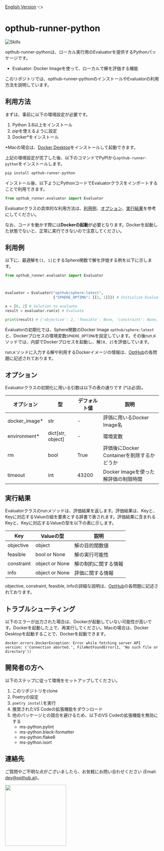 [English Version](README.md) 👈
# opthub-runner-python

![Skills](https://skillicons.dev/icons?i=py,graphql,vscode,github)

opthub-runner-pythonは、ローカル実行用のEvaluatorを提供するPythonパッケージです。

- Evaluator: Docker Imageを使って、ローカルで解を評価する機能

このリポジトリでは、opthub-runner-pythonのインストールやEvaluatorの利用方法を説明しています。


## 利用方法

まずは、事前に以下の環境設定が必要です。

1. Python 3.8以上をインストール
2. pipを使えるように設定
3. Docker\*をインストール

\*Macの場合は、[Docker Desktop](https://docs.docker.com/desktop/install/mac-install/)をインストールして起動できます。

上記の環境設定が完了した後、以下のコマンドでPyPIから`opthub-runner-python`をインストールします。
```bash
pip install opthub-runner-python
```

インストール後、以下ようにPythonコードでEvaluatorクラスをインポートすることで利用できます。

```python
from opthub_runner.evaluator import Evaluator
```

Evaluatorクラスの具体的な利用方法は、[利用例](#usage)、[オプション](#option)、[実行結果](#result)を参考にしてください。

なお、コードを動かす際には**Dockerの起動**が必要となります。Dockerを起動した状態でないと、正常に実行できないので注意してください。


## 利用例 <span id="usage"></span>
以下に、最適解を`[1, 1]`とするSphere関数で解を評価する例を以下に示します。

```python
from opthub_runner.evaluator import Evaluator



evaluator = Evaluator("opthub/sphere:latest",
                      {"SPHERE_OPTIMA": [[1, 1]]}) # Initialize Evaluator

x = [0, 2] # Solution to evaluate
result = evaluator.run(x) # Evaluate

print(result) # {'objective': 2, 'feasible': None, 'constraint': None, 'info': None}
```

Evaluatorの初期化では、Sphere関数のDocker Image `opthub/sphere:latest`と、Dockerプロセスの環境変数`SPHERE_OPTIMA`を設定しています。その後runメソッドでは、内部でDockerプロセスを起動し、解`[0, 2]`を評価しています。

runメソッドに入力する解や利用するDockerイメージの情報は、[OptHub](https://opthub.ai)の各問題に記述されております。

## オプション <span id="option"></span>
Evaluatorクラスの初期化に用いる引数は以下の表の通りです (*は必須)。

| オプション | 型 | デフォルト値 | 説明 |
|----|----|----|----|
| docker_image* | str| - | 評価に用いるDocker Image名 |
| environment* | dict[str, object] | - | 環境変数 |
| rm | bool | True | 評価後にDocker Containerを削除するかどうか |
|timeout | int | 43200 | Docker Imageを使った解評価の制限時間　|

## 実行結果 <span id="result"></span>
Evaluatorクラスのrunメソッドは、評価結果を返します。評価結果は、Keyと、Keyに対応するValueの組を要素とする辞書で表されます。評価結果に含まれるKeyと、Keyに対応するValueの型を以下の表に示します。

| Key | Valueの型 | 説明 |
|----|----|----|
| objective | object | 解の目的関数値 |
| feasible | bool or None | 解の実行可能性 |
| constraint | object or None | 解の制約に関する情報 |
| info | object or None | 評価に関する情報 |

objective, constraint, feasible, infoの詳細な説明は、[OptHub](https://opthub.ai)の各問題に記述されております。

## トラブルシューティング
以下のエラーが出力された場合は、Dockerが起動していない可能性が高いです。Dockerを起動した上で、再実行してください。Macの場合は、Docker Desktopを起動することで、Dockerを起動できます。
```shell
docker.errors.DockerException: Error while fetching server API version: ('Connection aborted.', FileNotFoundError(2, 'No such file or directory'))
```

## 開発者の方へ

以下のステップに従って環境をセットアップしてください。

1. このリポジトリをclone
2. Poetryの設定
3. `poetry install`を実行
4. 推奨されたVS Codeの拡張機能をダウンロード
5. 他のパッケージとの競合を避けるため、以下のVS Codeの拡張機能を無効にする
    - ms-python.pylint
    - ms-python.black-formatter
    - ms-python.flake8
    - ms-python.isort

## 連絡先

ご質問やご不明な点がございましたら、お気軽にお問い合わせください (Email: dev@opthub.ai)。

<img src="https://opthub.ai/assets/images/logo.svg" width="200">
